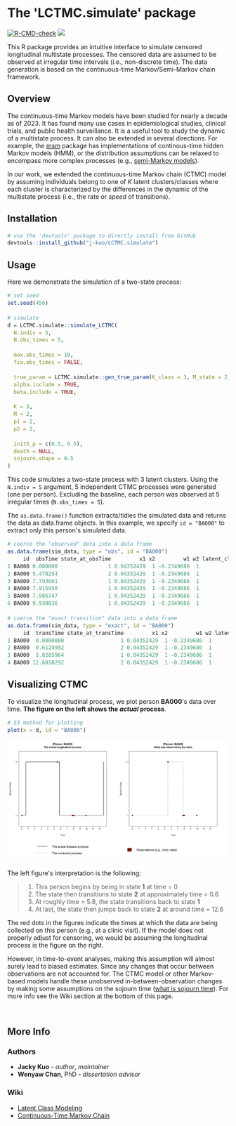 # The 'LCTMC.simulate' package

  <!-- badges: start -->
  [![R-CMD-check](https://github.com/j-kuo/LCTMC.simulate/actions/workflows/R-CMD-check.yaml/badge.svg)](https://github.com/j-kuo/LCTMC.simulate/actions/workflows/R-CMD-check.yaml)
  [![](https://img.shields.io/badge/R%20version-4.2.2-steelblue.svg)](https://cran.r-project.org/bin/windows/base/old/4.2.2)
  <!-- badges: end -->

This R package provides an intuitive interface to simulate censored longitudinal multistate processes. The censored data are assumed to be observed at irregular time intervals (i.e., non-discrete time). The data generation is based on the continuous-time Markov/Semi-Markov chain framework.  

## Overview

The continuous-time Markov models have been studied for nearly a decade as of 2023. It has found many use cases in epidemiological studies, clinical trials, and public health surveillance. It is a useful tool to study the dynamic of a multistate process. It can also be extended in several directions. For example, the [msm](https://cran.r-project.org/web/packages/msm/vignettes/msm-manual.pdf) package has implementations of continous-time hidden Markov models (HMM), or the distribution assumptions can be relaxed to encompass more complex processes (e.g., [semi-Markov models](https://www.sciencedirect.com/topics/computer-science/semi-markov-process)).

In our work, we extended the continuous-time Markov chain (CTMC) model by assuming individuals belong to one of $K$ latent clusters/classes where each cluster is characterized by the differences in the dynamic of the multistate process (i.e., the rate or _speed_ of transitions).

## Installation

```R
# use the 'devtools' package to directly install from GitHub
devtools::install_github("j-kuo/LCTMC.simulate")
```

## Usage
Here we demonstrate the simulation of a two-state process:

```R
# set seed
set.seed(456)

# simulate
d = LCTMC.simulate::simulate_LCTMC(
  N.indiv = 5,
  N.obs_times = 5,

  max.obs_times = 10,
  fix.obs_times = FALSE,

  true_param = LCTMC.simulate::gen_true_param(K_class = 3, M_state = 2),
  alpha.include = TRUE,
  beta.include = TRUE,

  K = 3,
  M = 2,
  p1 = 2,
  p2 = 2,

  initS_p = c(0.5, 0.5),
  death = NULL,
  sojourn.shape = 0.5
)
```

This code simulates a two-state process with 3 latent clusters. Using the `N.indiv = 5` argument, 5 independent CTMC processes were generated (one per person). Excluding the baseline, each person was observed at 5 irregular times (`N.obs_times = 5`).

The `as.data.frame()` function extracts/tidies the simulated data and returns the data as data.frame objects. In this example, we specify `id = "BA000"` to extract only this person's simulated data.

```R
# coerce the "observed" data into a data frame
as.data.frame(sim_data, type = "obs", id = "BA000")
     id  obsTime state_at_obsTime         x1 x2         w1 w2 latent_class
1 BA000 0.000000                1 0.04352429  1 -0.2349686  1            1
2 BA000 5.470254                2 0.04352429  1 -0.2349686  1            1
3 BA000 7.793661                1 0.04352429  1 -0.2349686  1            1
4 BA000 7.915950                1 0.04352429  1 -0.2349686  1            1
5 BA000 7.986747                1 0.04352429  1 -0.2349686  1            1
6 BA000 9.930836                1 0.04352429  1 -0.2349686  1            1

# coerce the "exact transition" data into a data frame
as.data.frame(sim_data, type = "exact", id = "BA000")
     id  transTime state_at_transTime         x1 x2         w1 w2 latent_class
1 BA000  0.0000000                  1 0.04352429  1 -0.2349686  1            1
2 BA000  0.6124992                  2 0.04352429  1 -0.2349686  1            1
3 BA000  5.8285964                  1 0.04352429  1 -0.2349686  1            1
4 BA000 12.6018292                  2 0.04352429  1 -0.2349686  1            1
```

## Visualizing CTMC
To visualize the longitudinal process, we plot person **BA000**'s data over time. **The figure on the left shows the _actual_ process**.

```R
# S3 method for plotting
plot(x = d, id = "BA000")
```

<img src="visuals/transition_example.png" width="850">

The left figure's interpretation is the following:

> 1. This person begins by being in state **1** at time = 0
> 2. The state then transitions to state **2** at approximately time = 0.6
> 3. At roughly time = 5.8, the state transitions back to state **1**
> 4. At last, the state then jumps back to state **2** at around time = 12.6

The red dots in the figures indicate the times at which the data are being collected on this person (e.g., at a clinic visit). If the model does not properly adjust for censoring, we would be assuming the longitudinal process is the figure on the right.

However, in time-to-event analyses, making this assumption will almost surely lead to biased estimates. Since any changes that occur between observations are not accounted for. The CTMC model or other Markov-based models handle these unobserved in-between-observation changes by making some assumptions on the sojourn time ([what is sojourn time](https://www.sciencedirect.com/topics/engineering/sojourn-time)). For more info see the Wiki section at the bottom of this page.


</br>

## More Info

### Authors
* **Jacky Kuo** - _author_, _maintainer_
* **Wenyaw Chan**, PhD - _dissertation advisor_

### Wiki
* [Latent Class Modeling](https://en.wikipedia.org/wiki/Latent_class_model)
* [Continuous-Time Markov Chain](https://en.wikipedia.org/wiki/Continuous-time_Markov_chain)